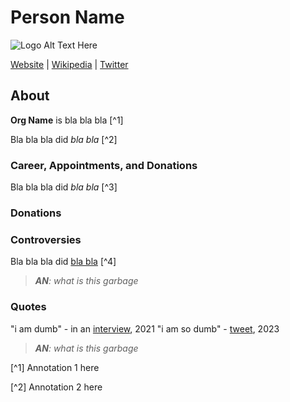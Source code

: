 # Person Name

![Logo Alt Text Here](https://upload.wikimedia.org/wikipedia/commons/thumb/9/9e/Picea_abies_shoot_with_buds%2C_Sogndal%2C_Norway.jpg/240px-Picea_abies_shoot_with_buds%2C_Sogndal%2C_Norway.jpg)

[Website]() | [Wikipedia]() | [Twitter]()

## About

**Org Name** is bla bla bla [^1]

Bla bla bla did _bla bla_ [^2]




### Career, Appointments, and Donations

Bla bla bla did _bla bla_ [^3]


### Donations



### Controversies

Bla bla bla did [bla bla]() [^4]

> _**AN**: what is this garbage_

 
### Quotes

"i am dumb" - in an [interview](), 2021
"i am so dumb" - [tweet](), 2023

> _**AN**: what is this garbage_


[^1] Annotation 1 here

[^2] Annotation 2 here



